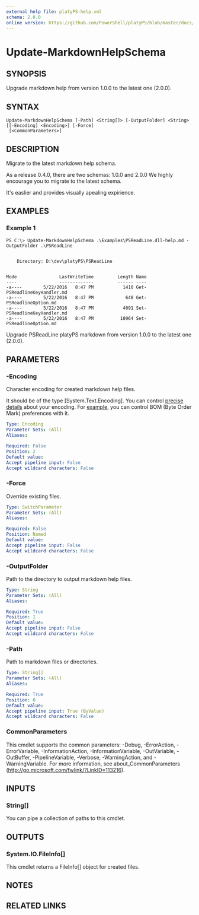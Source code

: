 ```yaml
---
external help file: platyPS-help.xml
schema: 2.0.0
online version: https://github.com/PowerShell/platyPS/blob/master/docs/Update-MarkdownHelpSchema.md
---
```


# Update-MarkdownHelpSchema
## SYNOPSIS
Upgrade markdown help from version 1.0.0 to the latest one (2.0.0).
## SYNTAX

```
Update-MarkdownHelpSchema [-Path] <String[]> [-OutputFolder] <String> [[-Encoding] <Encoding>] [-Force]
 [<CommonParameters>]
```

## DESCRIPTION
Migrate to the latest markdown help schema.

As a release 0.4.0, there are two schemas: 1.0.0 and 2.0.0
We highly encourage you to migrate to the latest schema.

It's easlier and provides visually apealing expirience.
## EXAMPLES

### Example 1
```
PS C:\> Update-MarkdownHelpSchema .\Examples\PSReadLine.dll-help.md -OutputFolder .\PSReadLine


    Directory: D:\dev\platyPS\PSReadLine


Mode                LastWriteTime         Length Name
----                -------------         ------ ----
-a----        5/22/2016   8:47 PM           1410 Get-PSReadlineKeyHandler.md
-a----        5/22/2016   8:47 PM            648 Get-PSReadlineOption.md
-a----        5/22/2016   8:47 PM           4091 Set-PSReadlineKeyHandler.md
-a----        5/22/2016   8:47 PM          10964 Set-PSReadlineOption.md
```

Upgrade PSReadLine platyPS markdown from version 1.0.0 to the latest one (2.0.0).
## PARAMETERS

### -Encoding
Character encoding for created markdown help files.

It should be of the type \[System.Text.Encoding\].
You can control [precise details](https://msdn.microsoft.com/en-us/library/ms404377.aspx) about your encoding.
For [example](http://stackoverflow.com/questions/5596982/using-powershell-to-write-a-file-in-utf-8-without-the-bom), 
you can control BOM (Byte Order Mark) preferences with it.


```yaml
Type: Encoding
Parameter Sets: (All)
Aliases: 

Required: False
Position: 2
Default value: 
Accept pipeline input: False
Accept wildcard characters: False
```

### -Force
Override existing files.


```yaml
Type: SwitchParameter
Parameter Sets: (All)
Aliases: 

Required: False
Position: Named
Default value: 
Accept pipeline input: False
Accept wildcard characters: False
```

### -OutputFolder
Path to the directory to output markdown help files.


```yaml
Type: String
Parameter Sets: (All)
Aliases: 

Required: True
Position: 1
Default value: 
Accept pipeline input: False
Accept wildcard characters: False
```

### -Path
Path to markdown files or directories.


```yaml
Type: String[]
Parameter Sets: (All)
Aliases: 

Required: True
Position: 0
Default value: 
Accept pipeline input: True (ByValue)
Accept wildcard characters: False
```

### CommonParameters
This cmdlet supports the common parameters: -Debug, -ErrorAction, -ErrorVariable, -InformationAction, -InformationVariable, -OutVariable, -OutBuffer, -PipelineVariable, -Verbose, -WarningAction, and -WarningVariable. For more information, see about_CommonParameters (http://go.microsoft.com/fwlink/?LinkID=113216).
## INPUTS

### String[]
You can pipe a collection of paths to this cmdlet.
## OUTPUTS

### System.IO.FileInfo[]
This cmdlet returns a FileInfo[] object for created files.
## NOTES

## RELATED LINKS
